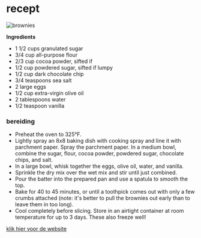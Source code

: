# recept

![brownies](https://www.google.com/url?sa=i&url=https%3A%2F%2Fcelebratingsweets.com%2Frich-fudgy-brownies%2F&psig=AOvVaw18NigtFaflG6wg3gjSmrnW&ust=1633086205292000&source=images&cd=vfe&ved=0CAsQjRxqFwoTCLjCqsHGpvMCFQAAAAAdAAAAABAD)

**Ingredients**

* 1 1/2 cups granulated sugar
* 3/4 cup all-purpose flour
* 2/3 cup cocoa powder, sifted if
* 1/2 cup powdered sugar, sifted if lumpy
* 1/2 cup dark chocolate chip
* 3/4 teaspoons sea salt
* 2 large eggs
* 1/2 cup extra-virgin olive oil
* 2 tablespoons water
* 1/2 teaspoon vanilla

### bereiding

* Preheat the oven to 325°F.
* Lightly spray an 8x8 baking dish with cooking spray and line it with parchment paper. Spray the parchment paper.
  In a medium bowl, combine the sugar, flour, cocoa powder, powdered sugar, chocolate chips, and salt.
* In a large bowl, whisk together the eggs, olive oil, water, and vanilla.
* Sprinkle the dry mix over the wet mix and stir until just combined.
* Pour the batter into the prepared pan and use a spatula to smooth the top.
* Bake for 40 to 45 minutes, or until a toothpick comes out with only a few crumbs attached (note: it's better to pull the brownies out early than to leave them in too long).
* Cool completely before slicing. Store in an airtight container at room temperature for up to 3 days. These also freeze well!

[klik hier voor de website](https://www.loveandlemons.com/baking-recipes/#wprm-recipe-container-46052)